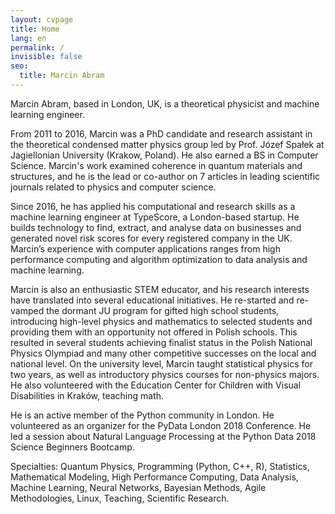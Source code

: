 ```yaml
---
layout: cvpage
title: Home
lang: en
permalink: /
invisible: false
seo:
  title: Marcin Abram
---
```


Marcin Abram, based in London, UK, is a theoretical physicist and machine learning engineer.

From 2011 to 2016, Marcin was a PhD candidate and research assistant in the theoretical condensed matter physics group led by Prof. Józef Spałek at Jagiellonian University (Krakow, Poland). He also earned a BS in Computer Science. Marcin's work examined coherence in quantum materials and structures, and he is the lead or co-author on 7 articles in leading scientific journals related to physics and computer science.

Since 2016, he has applied his computational and research skills as a machine learning engineer at TypeScore, a London-based startup. He builds technology to find, extract, and analyse data on businesses and generated novel risk scores for every registered company in the UK. Marcin’s experience with computer applications ranges from high performance computing and algorithm optimization to data analysis and machine learning.

Marcin is also an enthusiastic STEM educator, and  his research interests have translated into several educational initiatives. He re-started and re-vamped the dormant JU program for gifted high school students, introducing high-level physics and mathematics to selected students and providing them with an opportunity not offered in Polish schools. This resulted in several students achieving finalist status in the Polish National Physics Olympiad and many other competitive successes on the local and national level. On the university level, Marcin taught statistical physics for two years, as well as introductory physics courses for non-physics majors. He also volunteered with the Education Center for Children with Visual Disabilities in Kraków, teaching math.

He is an active member of the Python community in London. He volunteered as an organizer for the PyData London 2018 Conference. He led a session about Natural Language Processing at the Python Data 2018 Science Beginners Bootcamp.

Specialties: Quantum Physics, Programming (Python, C++, R), Statistics, Mathematical Modeling, High Performance Computing, Data Analysis, Machine Learning, Neural Networks, Bayesian Methods, Agile Methodologies, Linux, Teaching, Scientific Research.

